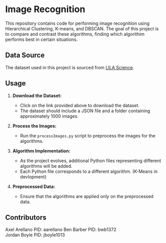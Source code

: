 # Image Recognition

This repository contains code for performing image recognition using Hierarchical Clustering, K-means, and DBSCAN.
The goal of this project is to compare and contrast these algorithms, finding which algorithim performs best in certain situations.

## Data Source
The dataset used in this project is sourced from [LILA Science](https://lila.science/datasets/ena24detection).

## Usage
1. **Download the Dataset:**
   - Click on the link provided above to download the dataset.
   - The dataset should include a JSON file and a folder containing approximately 1000 images.

2. **Process the Images:**
   - Run the `processImages.py` script to preprocess the images for the algorithms.

3. **Algorithm Implementation:**
   - As the project evolves, additional Python files representing different algorithms will be added.
   - Each Python file corresponds to a different algorithm. (K-Means in devlopment)

4. **Preprocessed Data:**
   - Ensure that the algorithms are applied only on the preprocessed data.
## Contributors
Axel Arellano  PID:  aarellano
Ben Barber     PID:  bwb1372  
Jordan Boyle   PID:  jboyle1013
